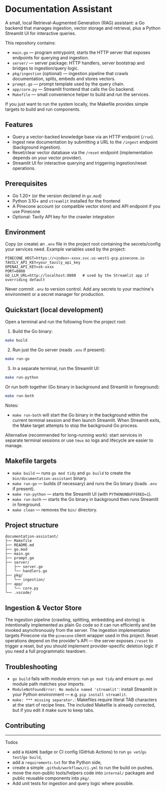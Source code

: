 # Documentation Assistant

A small, local Retrieval-Augmented Generation (RAG) assistant: a Go backend that manages ingestion, vector storage and retrieval, plus a Python Streamlit UI for interactive queries.

This repository contains:

- `main.go` — program entrypoint; starts the HTTP server that exposes endpoints for querying and ingestion.
- `server/` — server package: HTTP handlers, server bootstrap and bridges to ingestion/query logic.
- `pkg/ingestion` (optional) — ingestion pipeline that crawls documentation, splits, embeds and stores vectors.
- `prompt.go` — prompt template used by the query chain.
- `app/core.py` — Streamlit frontend that calls the Go backend.
- `Makefile` — small convenience helper to build and run the services.

If you just want to run the system locally, the Makefile provides simple targets to build and run components.

## Features

- Query a vector-backed knowledge base via an HTTP endpoint (`/run`).
- Ingest new documentation by submitting a URL to the `/ingest` endpoint (background ingestion).
- Reset/clear vector database via the `/reset` endpoint (implementation depends on your vector provider).
- Streamlit UI for interactive querying and triggering ingestion/reset operations.

## Prerequisites

- Go 1.20+ (or the version declared in `go.mod`)
- Python 3.10+ and `streamlit` installed for the frontend
- A Pinecone account (or compatible vector store) and API endpoint if you use Pinecone
- Optional: Tavily API key for the crawler integration

## Environment

Copy (or create) an `.env` file in the project root containing the secrets/config your services need. Example variables used by the project:

```
PINECONE_HOST=https://<index>-xxxx.svc.us-west1-gcp.pinecone.io
TAVILY_API_KEY=your_tavily_api_key
OPENAI_API_KEY=sk-xxxx
PORT=8080
GO_LLM_URL=http://localhost:8080   # used by the Streamlit app if overriding default
```

Never commit `.env` to version control. Add any secrets to your machine's environment or a secret manager for production.

## Quickstart (local development)

Open a terminal and run the following from the project root:

1. Build the Go binary:

```bash
make build
```

2. Run just the Go server (reads `.env` if present):

```bash
make run-go
```

3. In a separate terminal, run the Streamlit UI:

```bash
make run-python
```

Or run both together (Go binary in background and Streamlit in foreground):

```bash
make run-both
```

Notes:
- `make run-both` will start the Go binary in the background within the current terminal session and then launch Streamlit. When Streamlit exits, the Make target attempts to stop the background Go process.

Alternative (recommended for long-running work): start services in separate terminal sessions or use `tmux` so logs and lifecycle are easier to manage.

## Makefile targets

- `make build` — runs `go mod tidy` and `go build` to create the `bin/documentation-assistant` binary.
- `make run-go` — builds (if necessary) and runs the Go binary (loads `.env` if present).
- `make run-python` — starts the Streamlit UI (with `PYTHONUNBUFFERED=1`).
- `make run-both` — starts the Go binary in background then runs Streamlit in foreground.
- `make clean` — removes the `bin/` directory.

## Project structure

```
documentation-assistant/
├── Makefile
├── README.md
├── go.mod
├── main.go
├── prompt.go
├── server/
│   ├── server.go
│   └── handlers.go
├── pkg/
│   └── ingestion/
├── app/
│   └── core.py
└── .vscode/
```

## Ingestion & Vector Store

The ingestion pipeline (crawling, splitting, embedding and storing) is intentionally implemented as plain Go code so it can run efficiently and be invoked asynchronously from the server. The ingestion implementation targets Pinecone via the `pinecone` client wrapper used in this project. Reset operations depend on the provider's API — the server exposes `/reset` to trigger a reset, but you should implement provider-specific deletion logic if you need a full programmatic teardown.

## Troubleshooting

- `go build` fails with module errors: run `go mod tidy` and ensure `go.mod` module path matches your imports.
- `ModuleNotFoundError: No module named 'streamlit'`: install Streamlit in your Python environment — e.g. `pip install streamlit`.
- `make: *** missing separator.`: Makefiles require literal TAB characters at the start of recipe lines. The included Makefile is already corrected, but if you edit it make sure to keep tabs.

## Contributing

---

Todos
- add a `README` badge or CI config (GitHub Actions) to run `go vet`/`go test`/`go build`,
- add a `requirements.txt` for the Python side,
- create a simple `.github/workflows/ci.yml` to run the build on pushes.
- move the non-public tools/helpers code into `internal/` packages and public reusable components into `pkg/`.
- Add unit tests for ingestion and query logic where possible.
